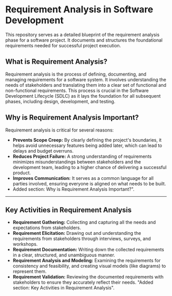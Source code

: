 # Requirement Analysis in Software Development

This repository serves as a detailed blueprint of the requirement analysis phase for a software project. It documents and structures the foundational requirements needed for successful project execution.
## What is Requirement Analysis?

Requirement analysis is the process of defining, documenting, and managing requirements for a software system. It involves understanding the needs of stakeholders and translating them into a clear set of functional and non-functional requirements. This process is crucial in the Software Development Lifecycle (SDLC) as it lays the foundation for all subsequent phases, including design, development, and testing.
## Why is Requirement Analysis Important?

Requirement analysis is critical for several reasons:
-   **Prevents Scope Creep:** By clearly defining the project's boundaries, it helps avoid unnecessary features being added later, which can lead to delays and budget overruns.
-   **Reduces Project Failure:** A strong understanding of requirements minimizes misunderstandings between stakeholders and the development team, leading to a higher chance of delivering a successful product.
-   **Improves Communication:** It serves as a common language for all parties involved, ensuring everyone is aligned on what needs to be built.
-   Added section: Why is Requirement Analysis Important?".
---
## Key Activities in Requirement Analysis

-   **Requirement Gathering:** Collecting and capturing all the needs and expectations from stakeholders.
-   **Requirement Elicitation:** Drawing out and understanding the requirements from stakeholders through interviews, surveys, and workshops.
-   **Requirement Documentation:** Writing down the collected requirements in a clear, structured, and unambiguous manner.
-   **Requirement Analysis and Modeling:** Examining the requirements for consistency and feasibility, and creating visual models (like diagrams) to represent them.
-   **Requirement Validation:** Reviewing the documented requirements with stakeholders to ensure they accurately reflect their needs.
"Added section: Key Activities in Requirement Analysis".
